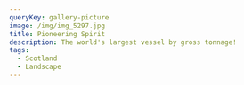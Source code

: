 ```yaml
---
queryKey: gallery-picture
image: /img/img_5297.jpg
title: Pioneering Spirit
description: The world's largest vessel by gross tonnage!
tags:
  - Scotland
  - Landscape
---
```


